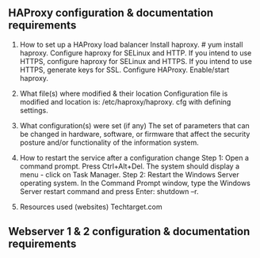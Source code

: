 ## HAProxy configuration & documentation requirements
1. How to set up a HAProxy load balancer
Install haproxy. # yum install haproxy.
Configure haproxy for SELinux and HTTP.
If you intend to use HTTPS, configure haproxy for SELinux and HTTPS.
If you intend to use HTTPS, generate keys for SSL.
Configure HAProxy.
Enable/start haproxy.

2. What file(s) where modified & their location
 Configuration file is modified and location is: /etc/haproxy/haproxy. cfg with defining settings.
 
3. What configuration(s) were set (if any)
 The set of parameters that can be changed in hardware, software, or firmware that affect the security posture and/or functionality of the information system.
 
4. How to restart the service after a configuration change
 Step 1: Open a command prompt. Press Ctrl+Alt+Del. The system should display a menu - click on Task Manager.
 Step 2: Restart the Windows Server operating system. In the Command Prompt window, type the Windows Server restart command and press Enter: shutdown –r.
 
 5. Resources used (websites)
  Techtarget.com
  
 ## Webserver 1 & 2 configuration & documentation requirements
 

